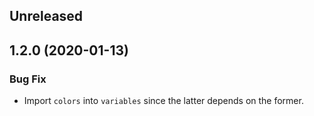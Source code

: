 <!-- Learn how to maintain this file at https://github.com/WordPress/gutenberg/tree/master/packages#maintaining-changelogs. -->

## Unreleased

## 1.2.0 (2020-01-13)

### Bug Fix

- Import `colors` into `variables` since the latter depends on the former.
